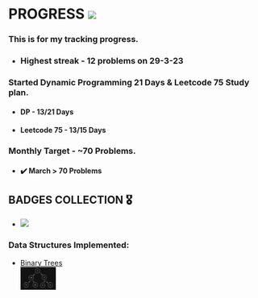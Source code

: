 # PROGRESS <img src="https://media.tenor.com/-r1FcJGxGFMAAAAM/loading-bar.gif" width="80px" />

### This is for my tracking progress.
- ### Highest streak - 12 problems on 29-3-23
### Started Dynamic Programming 21 Days & Leetcode 75 Study plan.
- #### DP - 13/21 Days
- #### Leetcode 75 - 13/15 Days
### Monthly Target - ~70 Problems.
- #### ✔️ March > 70 Problems 
## BADGES COLLECTION 🎖️
- <img src="https://assets.leetcode.com/static_assets/others/algorithm_I.png" width="80px" />
### Data Structures Implemented:
- [Binary Trees](./Data%20Structures/BinaryTrees/) <br/> <img src="./Data%20Structures/BinaryTrees/Binary%20Tree%20Representation.png" width="70px" />
